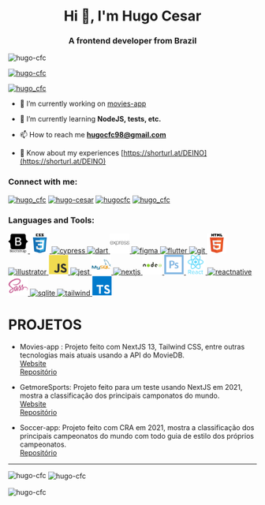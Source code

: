<h1 align="center">Hi 👋, I'm Hugo Cesar</h1>
<h3 align="center">A frontend developer from Brazil</h3>

<p align="left"> <img src="https://komarev.com/ghpvc/?username=hugo-cfc&label=Profile%20views&color=0e75b6&style=flat" alt="hugo-cfc" /> </p>

<p align="left"> <a href="https://github.com/ryo-ma/github-profile-trophy"><img src="https://github-profile-trophy.vercel.app/?username=hugo-cfc" alt="hugo-cfc" /></a> </p>

<p align="left"> <a href="https://twitter.com/hugo_cfc" target="blank"><img src="https://img.shields.io/twitter/follow/hugo_cfc?logo=twitter&style=for-the-badge" alt="hugo_cfc" /></a> </p>

- 🔭 I’m currently working on [movies-app](https://github.com/hugo-cfc/movies-app)

- 🌱 I’m currently learning **NodeJS, tests, etc.**

- 📫 How to reach me **hugocfc98@gmail.com**

- 📄 Know about my experiences [https://shorturl.at/DEINO](https://shorturl.at/DEINO)

<h3 align="left">Connect with me:</h3>
<p align="left">
<a href="https://twitter.com/hugo_cfc" target="blank"><img align="center" src="https://raw.githubusercontent.com/rahuldkjain/github-profile-readme-generator/master/src/images/icons/Social/twitter.svg" alt="hugo_cfc" height="30" width="40" /></a>
<a href="https://linkedin.com/in/hugo-cesar" target="blank"><img align="center" src="https://raw.githubusercontent.com/rahuldkjain/github-profile-readme-generator/master/src/images/icons/Social/linked-in-alt.svg" alt="hugo-cesar" height="30" width="40" /></a>
<a href="https://fb.com/hugocfc" target="blank"><img align="center" src="https://raw.githubusercontent.com/rahuldkjain/github-profile-readme-generator/master/src/images/icons/Social/facebook.svg" alt="hugocfc" height="30" width="40" /></a>
<a href="https://instagram.com/hugo_cfc" target="blank"><img align="center" src="https://raw.githubusercontent.com/rahuldkjain/github-profile-readme-generator/master/src/images/icons/Social/instagram.svg" alt="hugo_cfc" height="30" width="40" /></a>
</p>

<h3 align="left">Languages and Tools:</h3>
<p align="left"> <a href="https://getbootstrap.com" target="_blank" rel="noreferrer"> <img src="https://raw.githubusercontent.com/devicons/devicon/master/icons/bootstrap/bootstrap-plain-wordmark.svg" alt="bootstrap" width="40" height="40"/> </a> <a href="https://www.w3schools.com/css/" target="_blank" rel="noreferrer"> <img src="https://raw.githubusercontent.com/devicons/devicon/master/icons/css3/css3-original-wordmark.svg" alt="css3" width="40" height="40"/> </a> <a href="https://www.cypress.io" target="_blank" rel="noreferrer"> <img src="https://raw.githubusercontent.com/simple-icons/simple-icons/6e46ec1fc23b60c8fd0d2f2ff46db82e16dbd75f/icons/cypress.svg" alt="cypress" width="40" height="40"/> </a> <a href="https://dart.dev" target="_blank" rel="noreferrer"> <img src="https://www.vectorlogo.zone/logos/dartlang/dartlang-icon.svg" alt="dart" width="40" height="40"/> </a> <a href="https://expressjs.com" target="_blank" rel="noreferrer"> <img src="https://raw.githubusercontent.com/devicons/devicon/master/icons/express/express-original-wordmark.svg" alt="express" width="40" height="40"/> </a> <a href="https://www.figma.com/" target="_blank" rel="noreferrer"> <img src="https://www.vectorlogo.zone/logos/figma/figma-icon.svg" alt="figma" width="40" height="40"/> </a> <a href="https://flutter.dev" target="_blank" rel="noreferrer"> <img src="https://www.vectorlogo.zone/logos/flutterio/flutterio-icon.svg" alt="flutter" width="40" height="40"/> </a> <a href="https://git-scm.com/" target="_blank" rel="noreferrer"> <img src="https://www.vectorlogo.zone/logos/git-scm/git-scm-icon.svg" alt="git" width="40" height="40"/> </a> <a href="https://www.w3.org/html/" target="_blank" rel="noreferrer"> <img src="https://raw.githubusercontent.com/devicons/devicon/master/icons/html5/html5-original-wordmark.svg" alt="html5" width="40" height="40"/> </a> <a href="https://www.adobe.com/in/products/illustrator.html" target="_blank" rel="noreferrer"> <img src="https://www.vectorlogo.zone/logos/adobe_illustrator/adobe_illustrator-icon.svg" alt="illustrator" width="40" height="40"/> </a> <a href="https://developer.mozilla.org/en-US/docs/Web/JavaScript" target="_blank" rel="noreferrer"> <img src="https://raw.githubusercontent.com/devicons/devicon/master/icons/javascript/javascript-original.svg" alt="javascript" width="40" height="40"/> </a> <a href="https://jestjs.io" target="_blank" rel="noreferrer"> <img src="https://www.vectorlogo.zone/logos/jestjsio/jestjsio-icon.svg" alt="jest" width="40" height="40"/> </a> <a href="https://www.mysql.com/" target="_blank" rel="noreferrer"> <img src="https://raw.githubusercontent.com/devicons/devicon/master/icons/mysql/mysql-original-wordmark.svg" alt="mysql" width="40" height="40"/> </a> <a href="https://nextjs.org/" target="_blank" rel="noreferrer"> <img src="https://cdn.worldvectorlogo.com/logos/nextjs-2.svg" alt="nextjs" width="40" height="40"/> </a> <a href="https://nodejs.org" target="_blank" rel="noreferrer"> <img src="https://raw.githubusercontent.com/devicons/devicon/master/icons/nodejs/nodejs-original-wordmark.svg" alt="nodejs" width="40" height="40"/> </a> <a href="https://www.photoshop.com/en" target="_blank" rel="noreferrer"> <img src="https://raw.githubusercontent.com/devicons/devicon/master/icons/photoshop/photoshop-line.svg" alt="photoshop" width="40" height="40"/> </a> <a href="https://reactjs.org/" target="_blank" rel="noreferrer"> <img src="https://raw.githubusercontent.com/devicons/devicon/master/icons/react/react-original-wordmark.svg" alt="react" width="40" height="40"/> </a> <a href="https://reactnative.dev/" target="_blank" rel="noreferrer"> <img src="https://reactnative.dev/img/header_logo.svg" alt="reactnative" width="40" height="40"/> </a> <a href="https://sass-lang.com" target="_blank" rel="noreferrer"> <img src="https://raw.githubusercontent.com/devicons/devicon/master/icons/sass/sass-original.svg" alt="sass" width="40" height="40"/> </a> <a href="https://www.sqlite.org/" target="_blank" rel="noreferrer"> <img src="https://www.vectorlogo.zone/logos/sqlite/sqlite-icon.svg" alt="sqlite" width="40" height="40"/> </a> <a href="https://tailwindcss.com/" target="_blank" rel="noreferrer"> <img src="https://www.vectorlogo.zone/logos/tailwindcss/tailwindcss-icon.svg" alt="tailwind" width="40" height="40"/> </a> <a href="https://www.typescriptlang.org/" target="_blank" rel="noreferrer"> <img src="https://raw.githubusercontent.com/devicons/devicon/master/icons/typescript/typescript-original.svg" alt="typescript" width="40" height="40"/> </a> </p>

# PROJETOS 
  
  - Movies-app : Projeto feito com NextJS 13, Tailwind CSS, entre outras tecnologias mais atuais usando a API do MovieDB. </br>
  [Website](https://movies-l1mymluog-hugo-cfc.vercel.app/) </br>
  [Repositório](https://github.com/hugo-cfc/movies-app/) </br>
  
  - GetmoreSports: Projeto feito para um teste usando NextJS em 2021, mostra a classificação dos principais camponatos do mundo. </br>
  [Website](https://getmoresports-4z3tunigw-hugo-cfc.vercel.app/) </br>
  [Repositório](https://github.com/hugo-cfc/frontend-challenge) </br>
  
  - Soccer-app: Projeto feito com CRA em 2021, mostra a classificação dos principais campeonatos do mundo com todo guia de estilo dos próprios campeonatos. </br>
  [Repositório](https://github.com/hugo-cfc/soccer-app) </br>
  
<hr/>

<p><img align="left" src="https://github-readme-stats.vercel.app/api/top-langs?username=hugo-cfc&show_icons=true&locale=en&layout=compact" alt="hugo-cfc" /></p>

<p>&nbsp;<img align="center" src="https://github-readme-stats.vercel.app/api?username=hugo-cfc&show_icons=true&locale=en" alt="hugo-cfc" /></p>

<p><img align="center" src="https://github-readme-streak-stats.herokuapp.com/?user=hugo-cfc&theme=default" alt="hugo-cfc" /></p>
